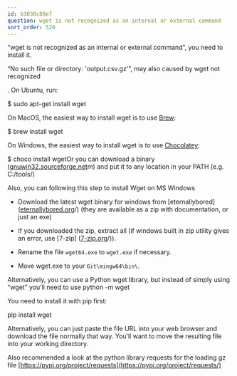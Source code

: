 ```yaml
---
id: b3030c88e7
question: wget is not recognized as an internal or external command
sort_order: 520
---
```


“wget is not recognized as an internal or external command”, you need to install it.

“​​No such file or directory: 'output.csv.gz'”, may also caused by wget not recognized

. On Ubuntu, run:

$ sudo apt-get install wget

On MacOS, the easiest way to install wget is to use [Brew](https://brew.sh/):

$ brew install wget

On Windows, the easiest way to install wget is to use [Chocolatey](https://chocolatey.org/):

$ choco install wgetOr you can download a binary ([gnuwin32.sourceforge.net](https://gnuwin32.sourceforge.net/packages/wget.ht)m) and put it to any location in your PATH (e.g. C:/tools/)

Also, you can following this step to install Wget on MS Windows

* Download the latest wget binary for windows from [eternallybored] ([eternallybored.org](https://eternallybored.org/misc/wget)/) (they are available as a zip with documentation, or just an exe)

* If you downloaded the zip, extract all (if windows built in zip utility gives an error, use [7-zip] ([7-zip.org](https://7-zip.org)/)).

* Rename the file `wget64.exe` to `wget.exe` if necessary.

* Move wget.exe to your `Git\mingw64\bin\`.

Alternatively, you can use a Python wget library, but instead of simply using “wget” you’ll need to use python -m wget

You need to install it with pip first:

pip install wget

Alternatively, you can just paste the file URL into your web browser and download the file normally that way. You’ll want to move the resulting file into your working directory.

Also recommended a look at the python library requests for the loading gz file  [https://pypi.org/project/requests](https://pypi.org/project/requests/)

